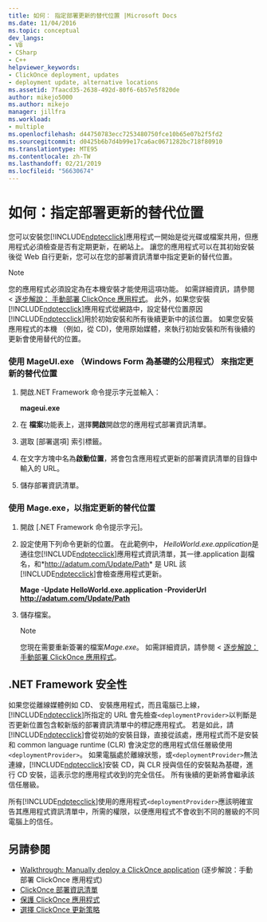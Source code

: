 ```yaml
---
title: 如何： 指定部署更新的替代位置 |Microsoft Docs
ms.date: 11/04/2016
ms.topic: conceptual
dev_langs:
- VB
- CSharp
- C++
helpviewer_keywords:
- ClickOnce deployment, updates
- deployment update, alternative locations
ms.assetid: 7faacd35-2638-492d-80f6-6b57e5f820de
author: mikejo5000
ms.author: mikejo
manager: jillfra
ms.workload:
- multiple
ms.openlocfilehash: d44750783ecc7253480750fce10b65e07b2f5fd2
ms.sourcegitcommit: d0425b6b7d4b99e17ca6ac0671282bc718f80910
ms.translationtype: MTE95
ms.contentlocale: zh-TW
ms.lasthandoff: 02/21/2019
ms.locfileid: "56630674"
---
```

# <a name="how-to-specify-an-alternate-location-for-deployment-updates"></a>如何：指定部署更新的替代位置
您可以安裝您[!INCLUDE[ndptecclick](../deployment/includes/ndptecclick_md.md)]應用程式一開始是從光碟或檔案共用，但應用程式必須檢查是否有定期更新，在網站上。 讓您的應用程式可以在其初始安裝後從 Web 自行更新，您可以在您的部署資訊清單中指定更新的替代位置。

> [!NOTE]
>  您的應用程式必須設定為在本機安裝才能使用這項功能。 如需詳細資訊，請參閱 <<c0> [ 逐步解說： 手動部署 ClickOnce 應用程式](../deployment/walkthrough-manually-deploying-a-clickonce-application.md)。 此外，如果您安裝[!INCLUDE[ndptecclick](../deployment/includes/ndptecclick_md.md)]應用程式從網路中，設定替代位置原因[!INCLUDE[ndptecclick](../deployment/includes/ndptecclick_md.md)]用於初始安裝和所有後續更新中的該位置。 如果您安裝應用程式的本機 （例如，從 CD)，使用原始媒體，來執行初始安裝和所有後續的更新會使用替代的位置。

### <a name="specify-an-alternate-location-for-updates-by-using-mageuiexe-windows-forms-based-utility"></a>使用 MageUI.exe （Windows Form 為基礎的公用程式） 來指定更新的替代位置

1.  開啟.NET Framework 命令提示字元並輸入：

     **mageui.exe**

2.  在 **檔案**功能表上，選擇**開啟**開啟您的應用程式部署資訊清單。

3.  選取 [部署選項] 索引標籤。

4.  在文字方塊中名為**啟動位置**，將會包含應用程式更新的部署資訊清單的目錄中輸入的 URL。

5.  儲存部署資訊清單。

### <a name="specify-an-alternate-location-for-updates-by-using-mageexe"></a>使用 Mage.exe，以指定更新的替代位置

1. 開啟 [.NET Framework 命令提示字元]。

2. 設定使用下列命令更新的位置。 在此範例中， *HelloWorld.exe.application*是通往您[!INCLUDE[ndptecclick](../deployment/includes/ndptecclick_md.md)]應用程式資訊清單，其一律.application 副檔名，和*<http://adatum.com/Update/Path>* 是 URL 該[!INCLUDE[ndptecclick](../deployment/includes/ndptecclick_md.md)]會檢查應用程式更新。

    **Mage -Update HelloWorld.exe.application -ProviderUrl http://adatum.com/Update/Path**

3. 儲存檔案。

   > [!NOTE]
   >  您現在需要重新簽署的檔案*Mage.exe*。 如需詳細資訊，請參閱 <<c0> [ 逐步解說： 手動部署 ClickOnce 應用程式](../deployment/walkthrough-manually-deploying-a-clickonce-application.md)。

## <a name="net-framework-security"></a>.NET Framework 安全性
 如果您從離線媒體例如 CD、 安裝應用程式，而且電腦已上線，[!INCLUDE[ndptecclick](../deployment/includes/ndptecclick_md.md)]所指定的 URL 會先檢查`<deploymentProvider>`以判斷是否更新位置包含較新版的部署資訊清單中的標記應用程式。 若是如此，請[!INCLUDE[ndptecclick](../deployment/includes/ndptecclick_md.md)]會從初始的安裝目錄，直接從該處，應用程式而不是安裝和 common language runtime (CLR) 會決定您的應用程式信任層級使用`<deploymentProvider>`。 如果電腦處於離線狀態，或`<deploymentProvider>`無法連線，[!INCLUDE[ndptecclick](../deployment/includes/ndptecclick_md.md)]安裝 CD，與 CLR 授與信任的安裝點為基礎，進行 CD 安裝，這表示您的應用程式收到的完全信任。 所有後續的更新將會繼承該信任層級。

 所有[!INCLUDE[ndptecclick](../deployment/includes/ndptecclick_md.md)]使用的應用程式`<deploymentProvider>`應該明確宣告其應用程式資訊清單中，所需的權限，以便應用程式不會收到不同的層級的不同電腦上的信任。

## <a name="see-also"></a>另請參閱
- [Walkthrough: Manually deploy a ClickOnce application](../deployment/walkthrough-manually-deploying-a-clickonce-application.md) (逐步解說：手動部署 ClickOnce 應用程式)
- [ClickOnce 部署資訊清單](../deployment/clickonce-deployment-manifest.md)
- [保護 ClickOnce 應用程式](../deployment/securing-clickonce-applications.md)
- [選擇 ClickOnce 更新策略](../deployment/choosing-a-clickonce-update-strategy.md)